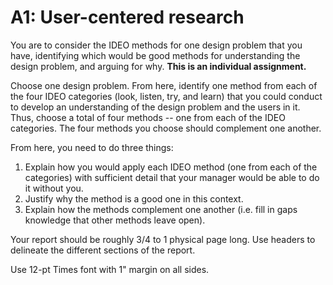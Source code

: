 # A1: User-centered research

You are to consider the IDEO methods for one design problem that you have, identifying which would be good methods for understanding the design problem, and arguing for why.
**This is an individual assignment.**

Choose one design problem. From here, identify one method from each of the four IDEO categories (look, listen, try, and learn) that you could conduct to develop an understanding of the design problem and the users in it. Thus, choose a total of four methods -- one from each of the IDEO categories. The four methods you choose should complement one another.

From here, you need to do three things:
1. Explain how you would apply each IDEO method (one from each of the categories) with sufficient detail that your manager would be able to do it without you.
2. Justify why the method is a good one in this context.
3. Explain how the methods complement one another (i.e. fill in gaps knowledge that other methods leave open).

Your report should be roughly 3/4 to 1 physical page long. Use headers to delineate the different sections of the report.

Use 12-pt Times font with 1" margin on all sides.